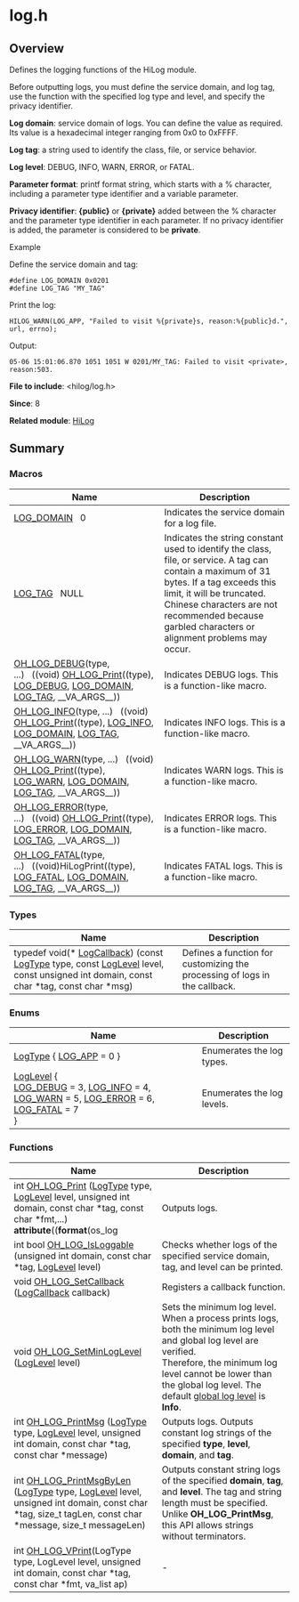 # log.h


## Overview

Defines the logging functions of the HiLog module.

Before outputting logs, you must define the service domain, and log tag, use the function with the specified log type and level, and specify the privacy identifier.

**Log domain**: service domain of logs. You can define the value as required. Its value is a hexadecimal integer ranging from 0x0 to 0xFFFF.

**Log tag**: a string used to identify the class, file, or service behavior.

**Log level**: DEBUG, INFO, WARN, ERROR, or FATAL.

**Parameter format**: printf format string, which starts with a % character, including a parameter type identifier and a variable parameter.

**Privacy identifier**: **{public}** or **{private}** added between the % character and the parameter type identifier in each parameter.
 If no privacy identifier is added, the parameter is considered to be **private**.

Example

Define the service domain and tag:

```
#define LOG_DOMAIN 0x0201
#define LOG_TAG "MY_TAG"
```

Print the log:

```
HILOG_WARN(LOG_APP, "Failed to visit %{private}s, reason:%{public}d.", url, errno);
```

Output:

```
05-06 15:01:06.870 1051 1051 W 0201/MY_TAG: Failed to visit <private>, reason:503.
```

**File to include**: <hilog/log.h>

**Since**: 8

**Related module**: [HiLog](_hi_log.md)


## Summary


### Macros

| Name| Description| 
| -------- | -------- |
| [LOG_DOMAIN](_hi_log.md#log_domain)&nbsp;&nbsp;&nbsp;0 | Indicates the service domain for a log file.| 
| [LOG_TAG](_hi_log.md#log_tag)&nbsp;&nbsp;&nbsp;NULL | Indicates the string constant used to identify the class, file, or service. A tag can contain a maximum of 31 bytes. If a tag exceeds this limit, it will be truncated. Chinese characters are not recommended because garbled characters or alignment problems may occur. | 
| [OH_LOG_DEBUG](_hi_log.md#oh_log_debug)(type, ...)&nbsp;&nbsp;&nbsp;((void) [OH_LOG_Print](_hi_log.md#oh_log_print)((type), [LOG_DEBUG](_hi_log.md), [LOG_DOMAIN](_hi_log.md#log_domain), [LOG_TAG](_hi_log.md#log_tag), \_\_VA_ARGS\_\_)) | Indicates DEBUG logs. This is a function-like macro.| 
| [OH_LOG_INFO](_hi_log.md#oh_log_info)(type, ...)&nbsp;&nbsp;&nbsp;((void) [OH_LOG_Print](_hi_log.md#oh_log_print)((type), [LOG_INFO](_hi_log.md), [LOG_DOMAIN](_hi_log.md#log_domain), [LOG_TAG](_hi_log.md#log_tag), \_\_VA_ARGS\_\_)) | Indicates INFO logs. This is a function-like macro.| 
| [OH_LOG_WARN](_hi_log.md#oh_log_warn)(type, ...)&nbsp;&nbsp;&nbsp;((void) [OH_LOG_Print](_hi_log.md#oh_log_print)((type), [LOG_WARN](_hi_log.md), [LOG_DOMAIN](_hi_log.md#log_domain), [LOG_TAG](_hi_log.md#log_tag), \_\_VA_ARGS\_\_)) | Indicates WARN logs. This is a function-like macro.| 
| [OH_LOG_ERROR](_hi_log.md#oh_log_error)(type, ...)&nbsp;&nbsp;&nbsp;((void) [OH_LOG_Print](_hi_log.md#oh_log_print)((type), [LOG_ERROR](_hi_log.md), [LOG_DOMAIN](_hi_log.md#log_domain), [LOG_TAG](_hi_log.md#log_tag), \_\_VA_ARGS\_\_)) | Indicates ERROR logs. This is a function-like macro.| 
| [OH_LOG_FATAL](_hi_log.md#oh_log_fatal)(type, ...)&nbsp;&nbsp;&nbsp;((void)HiLogPrint((type), [LOG_FATAL](_hi_log.md), [LOG_DOMAIN](_hi_log.md#log_domain), [LOG_TAG](_hi_log.md#log_tag), \_\_VA_ARGS\_\_)) | Indicates FATAL logs. This is a function-like macro.| 


### Types

| Name| Description| 
| -------- | -------- |
| typedef void(\* [LogCallback](_hi_log.md#logcallback)) (const [LogType](_hi_log.md#logtype) type, const [LogLevel](_hi_log.md#loglevel) level, const unsigned int domain, const char \*tag, const char \*msg) | Defines a function for customizing the processing of logs in the callback. | 


### Enums

| Name| Description| 
| -------- | -------- |
| [LogType](_hi_log.md#logtype) { [LOG_APP](_hi_log.md) = 0 } | Enumerates the log types. | 
| [LogLevel](_hi_log.md#loglevel) {<br>[LOG_DEBUG](_hi_log.md) = 3, [LOG_INFO](_hi_log.md) = 4, [LOG_WARN](_hi_log.md) = 5, [LOG_ERROR](_hi_log.md) = 6,<br>[LOG_FATAL](_hi_log.md) = 7<br>} | Enumerates the log levels. | 


### Functions

| Name| Description| 
| -------- | -------- |
| int [OH_LOG_Print](_hi_log.md#oh_log_print) ([LogType](_hi_log.md#logtype) type, [LogLevel](_hi_log.md#loglevel) level, unsigned int domain, const char \*tag, const char \*fmt,...) __attribute__((__format__(os_log | Outputs logs. | 
| int bool [OH_LOG_IsLoggable](_hi_log.md#oh_log_isloggable) (unsigned int domain, const char \*tag, [LogLevel](_hi_log.md#loglevel) level) | Checks whether logs of the specified service domain, tag, and level can be printed. | 
| void [OH_LOG_SetCallback](_hi_log.md#oh_log_setcallback) ([LogCallback](_hi_log.md#logcallback) callback) | Registers a callback function. | 
| void [OH_LOG_SetMinLogLevel](_hi_log.md#oh_log_setminloglevel) ([LogLevel](_hi_log.md#loglevel) level) | Sets the minimum log level. When a process prints logs, both the minimum log level and global log level are verified.<br>Therefore, the minimum log level cannot be lower than the global log level. The default [global log level](../../dfx/hilog.md#displaying-and-setting-log-levels) is **Info**.| 
| int [OH_LOG_PrintMsg](_hi_log.md#oh_log_printmsg) ([LogType](_hi_log.md#logtype) type, [LogLevel](_hi_log.md#loglevel) level, unsigned int domain, const char \*tag, const char \*message) | Outputs logs. Outputs constant log strings of the specified **type**, **level**, **domain**, and **tag**. | 
| int [OH_LOG_PrintMsgByLen](_hi_log.md#oh_log_printmsgbylen) ([LogType](_hi_log.md#logtype) type, [LogLevel](_hi_log.md#loglevel) level, unsigned int domain, const char \*tag, size_t tagLen, const char \*message, size_t messageLen) |  Outputs constant string logs of the specified **domain**, **tag**, and **level**. The tag and string length must be specified. Unlike **OH_LOG_PrintMsg**, this API allows strings without terminators. | 
| int [OH_LOG_VPrint](_hi_log.md#oh_log_vprint)(LogType type, LogLevel level, unsigned int domain, const char *tag, const char *fmt, va_list ap) | - |  Outputs logs of specified **type**, **level**, **domain**, **tag**, and variables determined by the format specifier and privacy identifier in the printf format. The variables are of the **va_list** type.|
